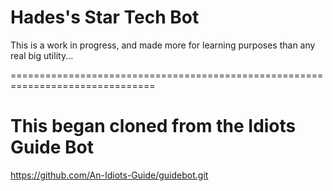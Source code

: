# Hades's Star Tech Bot

This is a work in progress, and made more for learning purposes than any real big utility...

===============================================================================

# This began cloned from the Idiots Guide Bot
https://github.com/An-Idiots-Guide/guidebot.git

